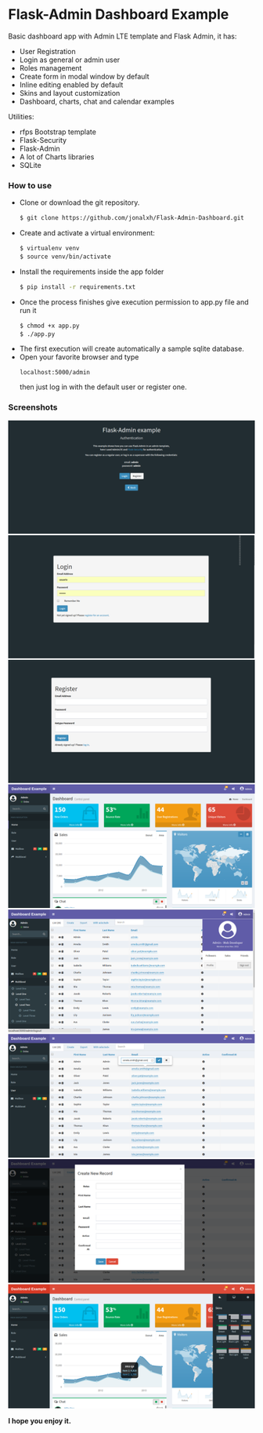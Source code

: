 # Flask-Admin Dashboard Example

Basic dashboard app with Admin LTE template and Flask Admin, it has:

- User Registration
- Login as general or admin user
- Roles management
- Create form in modal window by default
- Inline editing enabled by default
- Skins and  layout customization
- Dashboard, charts, chat and calendar examples

Utilities:

  - rfps Bootstrap template
  - Flask-Security
  - Flask-Admin
  - A lot of Charts libraries
  - SQLite


### How to use

- Clone or download the git repository.
    ```sh
    $ git clone https://github.com/jonalxh/Flask-Admin-Dashboard.git
    ```
- Create and activate a virtual environment:
    ```sh
    $ virtualenv venv
    $ source venv/bin/activate
    ```
- Install the requirements inside the app folder
    ```sh
    $ pip install -r requirements.txt
    ```
- Once the process finishes give execution permission to app.py file and run it
    ```sh
    $ chmod +x app.py
    $ ./app.py
    ```
- The first execution will create automatically a sample sqlite database.
- Open your favorite browser and type
    ```
    localhost:5000/admin
    ```
    then just log in with the default user or register one.

### Screenshots
![Index](screenshots/index.png)
![Login](screenshots/login.png)
![Register](screenshots/register.png)
![Home](screenshots/home.png)
![User](screenshots/user.png)
![Edit](screenshots/edit.png)
![Create](screenshots/create.png)
![Skins and Layout](screenshots/skins.png)



**I hope you enjoy it.**
